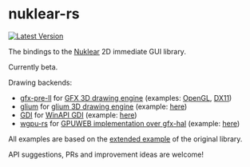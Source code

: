 # nuklear-rs

[![Latest Version](https://img.shields.io/crates/v/nuklear-rust.svg)](https://crates.io/crates/nuklear-rust)

The bindings to the [Nuklear](https://github.com/vurtun/nuklear) 2D immediate GUI library. 

Currently beta.

Drawing backends:
* [gfx-pre-ll](https://github.com/snuk182/nuklear-backend-gfx) for [GFX 3D drawing engine](https://github.com/gfx-rs/gfx) (examples: [OpenGL](https://github.com/snuk182/nuklear-test), [DX11](https://github.com/snuk182/nuklear-test/tree/dx11))
* [glium](https://github.com/snuk182/nuklear-backend-glium) for [glium 3D drawing engine](https://github.com/tomaka/glium) (example: [here](https://github.com/snuk182/nuklear-test/tree/glium))
* [GDI](https://github.com/snuk182/nuklear-backend-gdi) for [WinAPI GDI](https://msdn.microsoft.com/en-us/library/windows/desktop/dd145203(v=vs.85).aspx) (example: [here](https://github.com/snuk182/nuklear-test/tree/gdi))
* [wgpu-rs](https://github.com/snuk182/nuklear-backend-wgpurs) for [GPUWEB implementation over gfx-hal](https://github.com/gfx-rs/wgpu) (example: [here](https://github.com/snuk182/nuklear-test/tree/wgpurs))

All examples are based on the [extended example](https://github.com/vurtun/nuklear/blob/master/example/extended.c) of the original library.

API suggestions, PRs and improvement ideas are welcome! 
